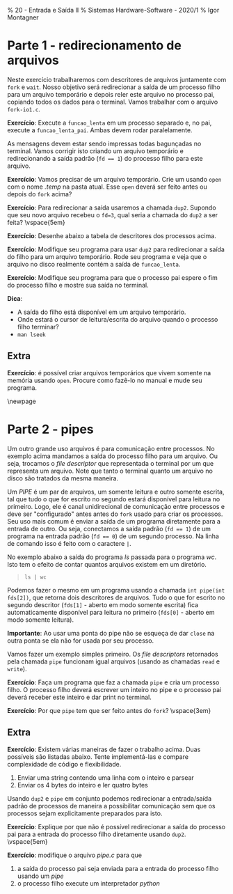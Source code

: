 % 20 - Entrada e Saída II
% Sistemas Hardware-Software - 2020/1
% Igor Montagner

# Parte 1 - redirecionamento de arquivos

Neste exercício trabalharemos com descritores de arquivos juntamente com `fork` e `wait`. Nosso objetivo será redirecionar a saída de um processo filho para um arquivo temporário e depois reler este arquivo no processo pai, copiando todos os dados para o terminal. Vamos trabalhar com o arquivo `fork-io1.c`.

**Exercício**: Execute a `funcao_lenta` em um processo separado e, no pai, execute a `funcao_lenta_pai`. Ambas devem rodar paralelamente.

As mensagens devem estar sendo impressas todas bagunçadas no terminal. Vamos corrigir isto criando um arquivo temporário e redirecionando a saída padrão (`fd == 1`) do processo filho para este arquivo.

**Exercício**: Vamos precisar de um arquivo temporário. Crie um usando `open` com o nome *.temp* na pasta atual. Esse `open` deverá ser feito antes ou depois do `fork` acima?

**Exercício**: Para redirecionar a saída usaremos a chamada `dup2`. Supondo que seu novo arquivo recebeu o `fd=3`, qual seria a chamada do `dup2` a ser feita? \vspace{5em}

**Exercício**: Desenhe abaixo a tabela de descritores dos processos acima.

**Exercício**: Modifique seu programa para usar `dup2` para redirecionar a saída do filho para um arquivo temporário. Rode seu programa e veja que o arquivo no disco realmente contém a saída de `funcao_lenta`.

**Exercício**: Modifique seu programa para que o processo pai espere o fim do processo filho e mostre sua saída no terminal.

**Dica**:

* A saída do filho está disponível em um arquivo temporário.
* Onde estará o cursor de leitura/escrita do arquivo quando o processo filho terminar?
* `man lseek`

## Extra

**Exercício**: é possível criar arquivos temporários que vivem somente na memória usando `open`. Procure como fazê-lo no manual e mude seu programa.

\newpage

# Parte 2 - pipes

Um outro grande uso arquivos é para comunicação entre processos. No exemplo acima mandamos a saída do processo filho para um arquivo. Ou seja, trocamos o *file descriptor* que representada o terminal por um que representa um arquivo. Note que tanto o terminal quanto um arquivo no disco são tratados da mesma maneira.

Um *PIPE* é um par de arquivos, um somente leitura e outro somente escrita, tal que tudo o que for escrito no segundo estará disponível para leitura no primeiro. Logo, ele é canal unidirecional de comunicação entre processos e deve ser "configurado" antes antes do `fork` usado para criar os processos. Seu uso mais comum é enviar a saída de um programa diretamente para a entrada de outro. Ou seja, conectamos a saída padrão (`fd == 1`) de um programa na entrada padrão (`fd == 0`) de um segundo processo. Na linha de comando isso é feito com o caractere `|`.

 No exemplo abaixo a saída do programa *ls* passada para o programa *wc*. Isto tem o efeito de contar quantos arquivos existem em um diretório.

> `ls | wc`

Podemos fazer o mesmo em um programa usando a chamada `int pipe(int fds[2])`, que retorna dois descritores de arquivos. Tudo o que for escrito no segundo descritor (`fds[1]` - aberto em modo somente escrita) fica automaticamente disponível para leitura no primeiro (`fds[0]` - aberto em modo somente leitura).

**Importante**: Ao usar uma ponta do pipe não se esqueça de dar `close` na outra ponta se ela não for usada por seu processo.

Vamos fazer um exemplo simples primeiro. Os *file descriptors* retornados pela chamada `pipe` funcionam igual arquivos (usando as chamadas `read` e `write`).

**Exercício**: Faça um programa que faz a chamada `pipe` e cria um processo filho. O processo filho deverá escrever um inteiro no pipe e o processo pai deverá receber este inteiro e dar print no terminal.

**Exercício**: Por que `pipe` tem que ser feito antes do `fork`? \vspace{3em}

## Extra

**Exercício**: Existem várias maneiras de fazer o trabalho acima. Duas possíveis são listadas abaixo. Tente implementá-las e compare complexidade de código e flexibilidade.

1. Enviar uma string  contendo uma linha com o inteiro e parsear
1. Enviar os 4 bytes do inteiro e ler quatro bytes


Usando `dup2` e `pipe` em conjunto podemos redirecionar a entrada/saída padrão de processos de maneira a possibilitar comunicação sem que os processos sejam explicitamente preparados para isto.

**Exercício**: Explique por que não é possível redirecionar a saída do processo pai para a entrada do processo filho diretamente usando `dup2`. \vspace{5em}

**Exercício**: modifique o arquivo *pipe.c* para que

1. a saída do processo pai seja enviada para a entrada do processo filho usando um *pipe*
1. o processo filho execute um interpretador *python*
